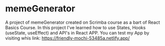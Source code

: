 # memeGenerator
A project of memeGenerator created on Scrimba course as a bart of React Basics Course.
In this project I've learned how to use States, Hooks (useState, useEffect) and API's in React APP.
You can test my App by visiting whis link: https://friendly-mochi-53485a.netlify.app/
